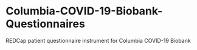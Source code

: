 # Columbia-COVID-19-Biobank-Questionnaires
REDCap patient questionnaire instrument for Columbia COVID-19 Biobank
